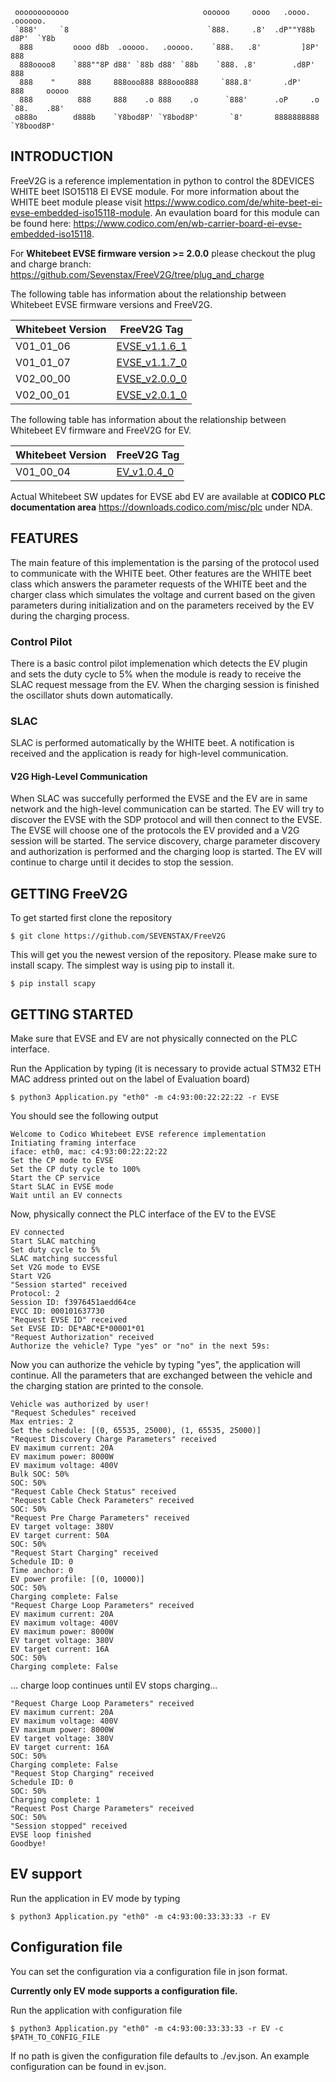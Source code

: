      oooooooooooo                              oooooo     oooo   .oooo.     .oooooo.    
     `888'     `8                               `888.     .8'  .dP""Y88b   d8P'  `Y8b   
      888         oooo d8b  .ooooo.   .ooooo.    `888.   .8'         ]8P' 888           
      888oooo8    `888""8P d88' `88b d88' `88b    `888. .8'        .d8P'  888           
      888    "     888     888ooo888 888ooo888     `888.8'       .dP'     888     ooooo 
      888          888     888    .o 888    .o      `888'      .oP     .o `88.    .88'  
     o888o        d888b    `Y8bod8P' `Y8bod8P'       `8'       8888888888  `Y8bood8P'   

## INTRODUCTION

FreeV2G is a reference implementation in python to control the 8DEVICES WHITE beet ISO15118 EI EVSE module. For more information about the WHITE beet module please visit https://www.codico.com/de/white-beet-ei-evse-embedded-iso15118-module. An evaulation board for this module can be found here:
https://www.codico.com/en/wb-carrier-board-ei-evse-embedded-iso15118.

For **Whitebeet EVSE firmware version >= 2.0.0** please checkout the plug and charge branch:
https://github.com/Sevenstax/FreeV2G/tree/plug_and_charge

The following table has information about the relationship between Whitebeet EVSE firmware versions and FreeV2G.

| Whitebeet Version | FreeV2G Tag |
| - | - |
| V01_01_06 | [EVSE_v1.1.6_1](https://github.com/Sevenstax/FreeV2G/tree/EVSE_v1.1.6_1) |
| V01_01_07 | [EVSE_v1.1.7_0](https://github.com/Sevenstax/FreeV2G/tree/EVSE_v1.1.7_0) |
| V02_00_00 | [EVSE_v2.0.0_0](https://github.com/Sevenstax/FreeV2G/tree/EVSE_v2.0.0_0) |
| V02_00_01 | [EVSE_v2.0.1_0](https://github.com/Sevenstax/FreeV2G/tree/EVSE_v2.0.1_0) |

The following table has information about the relationship between Whitebeet EV firmware and FreeV2G for EV.

| Whitebeet Version | FreeV2G Tag |
| - | - |
| V01_00_04 | [EV_v1.0.4_0](https://github.com/Sevenstax/FreeV2G/tree/EV_v1.0.4_0) |

Actual Whitebeet SW updates for EVSE abd EV are available at **CODICO PLC documentation area** https://downloads.codico.com/misc/plc under NDA.

## FEATURES

The main feature of this implementation is the parsing of the protocol used to communicate with the WHITE beet. Other features are the WHITE beet class which answers the parameter requests of the WHITE beet and the charger class which simulates the voltage and current based on the given parameters during initialization and on the parameters received by the EV during the charging process.

### Control Pilot

There is a basic control pilot implemenation which detects the EV plugin and sets the duty cycle to 5% when the module is ready to receive the SLAC request message from the EV. When the charging session is finished the oscillator shuts down automatically.

### SLAC

SLAC is performed automatically by the WHITE beet. A notification is received and the application is ready for high-level communication.

#### V2G High-Level Communication

When SLAC was succefully performed the EVSE and the EV are in same network and the high-level communication can be started. The EV will try to discover the EVSE with the SDP protocol and will then connect to the EVSE. The EVSE will choose one of the protocols the EV provided and a V2G session will be started. The service discovery, charge parameter discovery and authorization is performed and the charging loop is started. The EV will continue to charge until it decides to stop the session.

## GETTING FreeV2G

To get started first clone the repository

```console
$ git clone https://github.com/SEVENSTAX/FreeV2G
```

This will get you the newest version of the repository.
Please make sure to install scapy. The simplest way is using pip to install it.

```console
$ pip install scapy
```

## GETTING STARTED

Make sure that EVSE and EV are not physically connected on the PLC interface.

Run the Application by typing (it is necessary to provide actual STM32 ETH MAC address printed out on the label of Evaluation board)

```console
$ python3 Application.py "eth0" -m c4:93:00:22:22:22 -r EVSE
```

You should see the following output

```console
Welcome to Codico Whitebeet EVSE reference implementation
Initiating framing interface
iface: eth0, mac: c4:93:00:22:22:22
Set the CP mode to EVSE
Set the CP duty cycle to 100%
Start the CP service
Start SLAC in EVSE mode
Wait until an EV connects
```

Now, physically connect the PLC interface of the EV to the EVSE

```console
EV connected
Start SLAC matching
Set duty cycle to 5%
SLAC matching successful
Set V2G mode to EVSE
Start V2G
"Session started" received
Protocol: 2
Session ID: f3976451aedd64ce
EVCC ID: 000101637730
"Request EVSE ID" received
Set EVSE ID: DE*ABC*E*00001*01
"Request Authorization" received
Authorize the vehicle? Type "yes" or "no" in the next 59s:
```

Now you can authorize the vehicle by typing "yes", the application will continue. All the parameters that are exchanged between the vehicle and the charging station are printed to the console.

```console
Vehicle was authorized by user!
"Request Schedules" received
Max entries: 2
Set the schedule: [(0, 65535, 25000), (1, 65535, 25000)]
"Request Discovery Charge Parameters" received
EV maximum current: 20A
EV maximum power: 8000W
EV maximum voltage: 400V
Bulk SOC: 50%
SOC: 50%
"Request Cable Check Status" received
"Request Cable Check Parameters" received
SOC: 50%
"Request Pre Charge Parameters" received
EV target voltage: 380V
EV target current: 50A
SOC: 50%
"Request Start Charging" received
Schedule ID: 0
Time anchor: 0
EV power profile: [(0, 10000)]
SOC: 50%
Charging complete: False
"Request Charge Loop Parameters" received
EV maximum current: 20A
EV maximum voltage: 400V
EV maximum power: 8000W
EV target voltage: 380V
EV target current: 16A
SOC: 50%
Charging complete: False
```

... charge loop continues until EV stops charging...

```console
"Request Charge Loop Parameters" received
EV maximum current: 20A
EV maximum voltage: 400V
EV maximum power: 8000W
EV target voltage: 380V
EV target current: 16A
SOC: 50%
Charging complete: False
"Request Stop Charging" received
Schedule ID: 0
SOC: 50%
Charging complete: 1
"Request Post Charge Parameters" received
SOC: 50%
"Session stopped" received
EVSE loop finished
Goodbye!
```
## EV support

Run the application in EV mode by typing

```console
$ python3 Application.py "eth0" -m c4:93:00:33:33:33 -r EV
```

## Configuration file

You can set the configuration via a configuration file in json format.

**Currently only EV mode supports a configuration file.**

Run the application with configuration file

```console
$ python3 Application.py "eth0" -m c4:93:00:33:33:33 -r EV -c $PATH_TO_CONFIG_FILE
```

If no path is given the configuration file defaults to ./ev.json. An example configuration can be found in ev.json.
